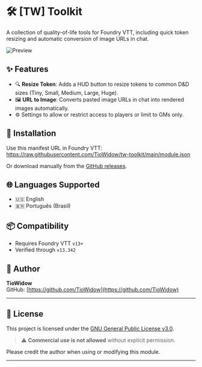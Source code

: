 # 🛠️ [TW] Toolkit

A collection of quality-of-life tools for Foundry VTT, including quick token resizing and automatic conversion of image URLs in chat.

![Preview](https://raw.githubusercontent.com/TioWidow/tw-toolkit/main/assets/preview.png)

## ✨ Features

- 🔍 **Resize Token**: Adds a HUD button to resize tokens to common D&D sizes (Tiny, Small, Medium, Large, Huge).
- 🖼️ **URL to Image**: Converts pasted image URLs in chat into rendered images automatically.
- ⚙️ Settings to allow or restrict access to players or limit to GMs only.

## 🧰 Installation

Use this manifest URL in Foundry VTT:
https://raw.githubusercontent.com/TioWidow/tw-toolkit/main/module.json

Or download manually from the [GitHub releases](https://github.com/TioWidow/tw-toolkit/releases).

## 🌐 Languages Supported

- 🇺🇸 English
- 🇧🇷 Português (Brasil)


## 📦 Compatibility

- Requires Foundry VTT `v13+`
- Verified through `v13.342`

## 👤 Author

**TioWidow**  
GitHub: [https://github.com/TioWidow](https://github.com/TioWidow)

---

## 📝 License

This project is licensed under the [GNU General Public License v3.0](https://www.gnu.org/licenses/gpl-3.0.html).

> ⚠️ **Commercial use is not allowed** without explicit permission.

Please credit the author when using or modifying this module.

---
